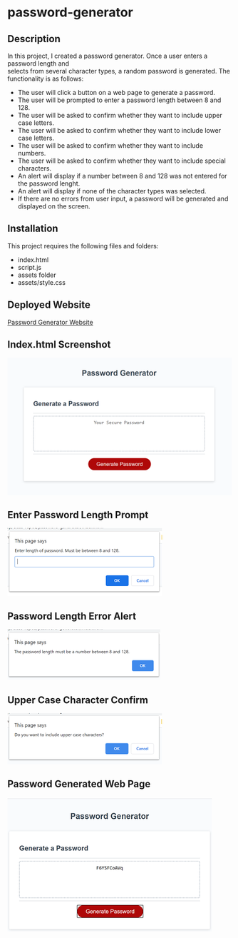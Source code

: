 # password-generator

## Description

In this project, I created a password generator. Once a user enters a password length and  
selects from several character types, a random password is generated. The functionality is as follows:

* The user will click a button on a web page to generate a password.
* The user will be prompted to enter a password length between 8 and 128.
* The user will be asked to confirm whether they want to include upper case letters.
* The user will be asked to confirm whether they want to include lower case letters.
* The user will be asked to confirm whether they want to include numbers.
* The user will be asked to confirm whether they want to include special characters.
* An alert will display if a number between 8 and 128 was not entered for the password lenght.
* An alert will display if none of the character types was selected.
* If there are no errors from user input, a password will be generated and displayed on the screen.

## Installation

This project requires the following files and folders:

* index.html
* script.js
* assets folder
* assets/style.css

## Deployed Website

[Password Generator Website](https://johannaleal.github.io/password-generator/)

## Index.html Screenshot

![Index page](Assets/images/main-page.png)

## Enter Password Length Prompt

![Enter Password Length prompt](Assets/images/enter-pwd-length.PNG)

## Password Length Error Alert

![Password Length Error alert](Assets/images/pwd-length-error-msg.PNG)

## Upper Case Character Confirm

![Upper Case Character confirm](Assets/images/upper-case-prompt.PNG)

## Password Generated Web Page

![Password Generated Page](Assets/images/password-generated.PNG)
